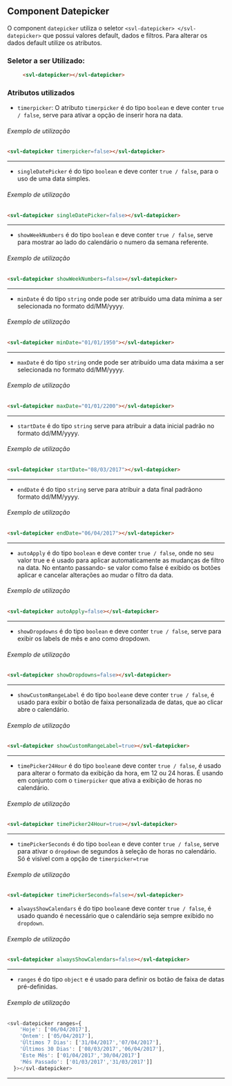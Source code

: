 ## Component Datepicker

O component `datepicker` utiliza o seletor `<svl-datepicker> </svl-datepicker>` que possui valores default, dados e filtros.
 Para alterar os dados default utilize os atributos.

### Seletor a ser Utilizado:
```html
     <svl-datepicker></svl-datepicker>
```


### Atributos utilizados

- `timerpicker`: O atributo `timerpicker` é do tipo `boolean` e deve conter `true / false`, serve para ativar a opção de inserir hora na data.
###### Exemplo de utilização
```html
<svl-datepicker timerpicker=false></svl-datepicker>
```
---
- `singleDatePicker` é do tipo `boolean` e deve conter `true / false`,  para o uso de uma data simples.
###### Exemplo de utilização
```html
<svl-datepicker singleDatePicker=false></svl-datepicker>
```
---
- `showWeekNumbers` é do tipo `boolean` e deve conter `true / false`,  serve para mostrar ao lado do calendário o numero da semana referente.
###### Exemplo de utilização
```html
<svl-datepicker showWeekNumbers=false></svl-datepicker>
```
---
- `minDate` é do tipo `string` onde pode ser atribuído uma data mínima a ser selecionada no formato dd/MM/yyyy.
###### Exemplo de utilização
```html
<svl-datepicker minDate="01/01/1950"></svl-datepicker>
```
---
- `maxDate` é do tipo `string` onde pode ser atribuído uma data máxima a ser selecionada no formato dd/MM/yyyy.
###### Exemplo de utilização
```html
<svl-datepicker maxDate="01/01/2200"></svl-datepicker>
```
---
- `startDate` é do tipo `string` serve para atribuir a data inicial padrão no formato dd/MM/yyyy.
###### Exemplo de utilização
```html
<svl-datepicker startDate="08/03/2017"></svl-datepicker>
```
---
- `endDate` é do tipo `string`  serve para atribuir a data final padrãono formato dd/MM/yyyy.
###### Exemplo de utilização
```html
<svl-datepicker endDate="06/04/2017"></svl-datepicker>
```
---
- `autoApply` é do tipo `boolean` e deve conter `true / false`, onde no seu valor true e é usado para aplicar automaticamente as mudanças de filtro na data. No entanto passando- se valor como false é exibido os botões aplicar e cancelar alterações ao mudar o filtro da data.
###### Exemplo de utilização
```html
<svl-datepicker autoApply=false></svl-datepicker>
```
---
- `showDropdowns` é do tipo `boolean` e deve conter `true / false`,  serve para exibir os labels de mês e ano como dropdown.
###### Exemplo de utilização
```html
<svl-datepicker showDropdowns=false></svl-datepicker>
```
---
- `showCustomRangeLabel` é do tipo `boolean`e deve conter `true / false`, é usado para exibir o botão de faixa personalizada de datas, que ao clicar abre o calendário.
###### Exemplo de utilização
```html
<svl-datepicker showCustomRangeLabel=true></svl-datepicker>
```
---
- `timePicker24Hour` é do tipo `boolean`e deve conter `true / false`,  é usado para alterar o formato da exibição da hora, em 12 ou 24 horas. É usando em conjunto com o `timerpicker` que ativa a exibição de horas no calendário.
###### Exemplo de utilização
```html
<svl-datepicker timePicker24Hour=true></svl-datepicker>
```
---
- `timePickerSeconds` é do tipo `boolean` e deve conter `true / false`,  serve para ativar o `dropdown` de segundos à seleção de horas no calendário. Só é visível com a opção de `timerpicker=true` 
###### Exemplo de utilização
```html
<svl-datepicker timePickerSeconds=false></svl-datepicker>
```



- `alwaysShowCalendars` é do tipo `boolean`e deve conter `true / false`, é usado quando é necessário que o calendário seja sempre exibido no `dropdown`.
###### Exemplo de utilização
```html
<svl-datepicker alwaysShowCalendars=false></svl-datepicker>
```
---
- `ranges` é do tipo `object` e é usado para definir os botão de faixa de datas pré-definidas.
###### Exemplo de utilização
```js
<svl-datepicker ranges={
    'Hoje': ['06/04/2017'],
    'Ontem': ['05/04/2017'],
    'Últimos 7 Dias': ['31/04/2017','07/04/2017'],
    'Últimos 30 Dias': ['08/03/2017','06/04/2017'],
    'Este Mês': ['01/04/2017','30/04/2017']
    'Mês Passado': ['01/03/2017','31/03/2017']]
  }></svl-datepicker>
```
---




